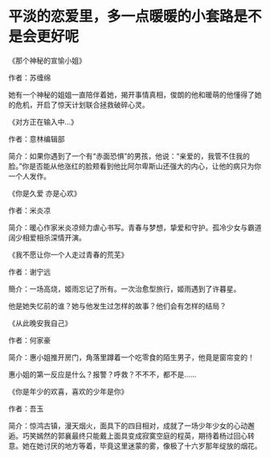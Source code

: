 # 平淡的恋爱里，多一点暖暖的小套路是不是会更好呢

《那个神秘的宣愉小姐》 

作者：苏缠绵 

她有一个神秘的姐姐一直陪伴着她，揭开事情真相，俊朗的他和暖萌的他懂得了她的危机，开启了惊天计划联合拯救破碎心灵。 

《对方正在输入中…》 

作者：意林编辑部 

简介：如果你遇到了一个有“赤面恐惧”的男孩，他说：“亲爱的，我管不住我的脸。”你是否能从他涨红的脸颊看到他比阿尔卑斯山还强大的内心，让他的病只为你一个人发作。 

《你是久爱 亦是心欢》 

作者：米炎凉 

简介：暖心作家米炎凉倾力虐心书写。青春与梦想，挚爱和守护。孤冷少女与霸道阔少相爱相杀深情开演。 

《我不愿让你一个人走过青春的荒芜》 

作者：谢宁远 

簡介：一场高烧，姬雨忘记了所有。一次治愈型旅行，姬雨遇到了许暮星。 

他是她失忆前的谁？她与他发生过怎样的故事？他们会有怎样的结局？ 

《从此晚安我自己》 

作者：何家豪 

简介：惠小姐推开房门，角落里蹲着一个吃零食的陌生男子，他竟是窗帘变的！ 

惠小姐的第一反应是什么？报警？呼救？不不不，都不是…… 

《你是年少的欢喜，喜欢的少年是你》 

作者：吾玉 

简介：惊鸿古镇，漫天烟火，面具下的四目相对，成就了一场少年少女的心动邂逅。巧笑嫣然的郭襄最终只能戴上面具变成寂寞空庭的程英，期待着杨过回心转意。她在她讨厌的地方等着，毕竟这里迷蒙的雾，像极了十六岁那年绽放的烟花。